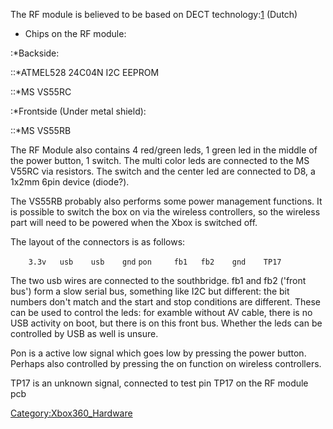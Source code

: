 The RF module is believed to be based on DECT
technology:[1](1 "wikilink") (Dutch)

  - Chips on the RF module:

:\*Backside:

::\*ATMEL528 24C04N I2C EEPROM

::\*MS VS55RC

:\*Frontside (Under metal shield):

::\*MS VS55RB

The RF Module also contains 4 red/green leds, 1 green led in the middle
of the power button, 1 switch. The multi color leds are connected to the
MS V55RC via resistors. The switch and the center led are connected to
D8, a 1x2mm 6pin device (diode?).

The VS55RB probably also performs some power management functions. It is
possible to switch the box on via the wireless controllers, so the
wireless part will need to be powered when the Xbox is switched off.

The layout of the connectors is as follows:

`    3.3v   usb    usb    gnd`
`pon     fb1   fb2    gnd    TP17`

The two usb wires are connected to the southbridge. fb1 and fb2 ('front
bus') form a slow serial bus, something like I2C but different: the bit
numbers don't match and the start and stop conditions are different.
These can be used to control the leds: for examble without AV cable,
there is no USB activity on boot, but there is on this front bus.
Whether the leds can be controlled by USB as well is unsure.

Pon is a active low signal which goes low by pressing the power button.
Perhaps also controlled by pressing the on function on wireless
controllers.

TP17 is an unknown signal, connected to test pin TP17 on the RF module
pcb

[Category:Xbox360_Hardware](Category_Xbox360_Hardware.md "wikilink")